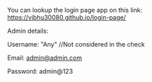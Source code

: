 You can lookup the login page app on this link:
https://vibhu30080.github.io/login-page/

Admin details:

Username: "Any"  //Not considered in the check

Email: admin@admin.com

Password: admin@123
